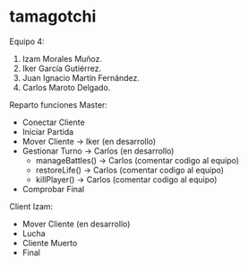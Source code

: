 # tamagotchi
Equipo 4:
1. Izam Morales Muñoz.
2. Iker García Gutiérrez.
3. Juan Ignacio Martín Fernández.
4. Carlos Maroto Delgado.

Reparto funciones Master:
- Conectar Cliente
- Iniciar Partida
- Mover Cliente -> Iker (en desarrollo)
- Gestionar Turno -> Carlos (en desarrollo)
  * manageBattles() -> Carlos (comentar codigo al equipo)
  * restoreLife() -> Carlos (comentar codigo al equipo)
  * killPlayer() -> Carlos (comentar codigo al equipo)
- Comprobar Final

Client Izam: 
- Mover Cliente (en desarrollo)
- Lucha
- Cliente Muerto
- Final
